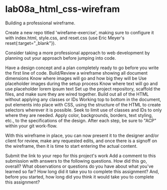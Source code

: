 # lab08a_html_css-wirefram
Building a professional wireframe.

Create a new repo titled 'wirefame-exercise', making sure to configure it with index.html, style.css, and reset.css (use Eric Meyer's reset{:target="_blank"}).

Consider taking a more professional approach to web development by planning out your approach before jumping into code.

Have a design concept and a plan completely ready to go before you write the first line of code.
Build/Review a wireframe showing all document dimensions
Know where images will go and how big they will be
Use placeholder images during the setup process
Know where text will go and use placeholder lorem ipsum text
Set up the project repository, scaffold the files, and make sure they are wired together.
Build out all of the HTML without applying any classes or IDs
Working top to bottom in the document, put elements into place with CSS, using the structure of the HTML to create selectors wherever it is possible. Seek to limit use of classes and IDs to only where they are needed.
Apply color, backgrounds, borders, text styling, etc., to the specifications of the design.
After each step, be sure to "ACP" within your git work-flow.

With this wireframe in place, you can now present it to the designer and/or client for review, make any requested edits, and once there is a signoff on the wireframe, then it is time to start entering the actual content.

Submit the link to your repo for this project's work
Add a comment to this submission with answers to the following questions.
How did this go, overall?
What observations or questions do you have about what you've learned so far?
How long did it take you to complete this assignment? And, before you started, how long did you think it would take you to complete this assignment?